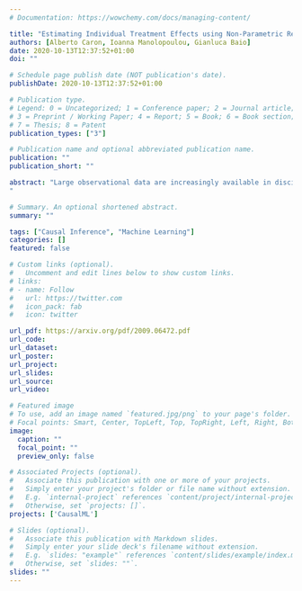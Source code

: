 ```yaml
---
# Documentation: https://wowchemy.com/docs/managing-content/

title: "Estimating Individual Treatment Effects using Non-Parametric Regression Models: a Review"
authors: [Alberto Caron, Ioanna Manolopoulou, Gianluca Baio]
date: 2020-10-13T12:37:52+01:00
doi: ""

# Schedule page publish date (NOT publication's date).
publishDate: 2020-10-13T12:37:52+01:00

# Publication type.
# Legend: 0 = Uncategorized; 1 = Conference paper; 2 = Journal article;
# 3 = Preprint / Working Paper; 4 = Report; 5 = Book; 6 = Book section;
# 7 = Thesis; 8 = Patent
publication_types: ["3"]

# Publication name and optional abbreviated publication name.
publication: ""
publication_short: ""

abstract: "Large observational data are increasingly available in disciplines such as health, economic and social sciences, where researchers are interested in causal questions rather than prediction. In this paper, we investigate the problem of estimating heterogeneous treatment effects using non-parametric regression-based methods. Firstly, we introduce the setup and the issues related to conducting causal inference with observational or non-fully randomized data, and how these issues can be tackled with the help of statistical learning tools. Then, we provide a review of state-of-the-art methods, with a particular focus on non-parametric modeling, and we cast them under a unifying taxonomy. After presenting a brief overview on the problem of model selection, we illustrate the performance of some of the methods on three different simulated studies and on a real world example to investigate the effect of participation in school meal programs on health indicators.
"

# Summary. An optional shortened abstract.
summary: ""

tags: ["Causal Inference", "Machine Learning"]
categories: []
featured: false

# Custom links (optional).
#   Uncomment and edit lines below to show custom links.
# links:
# - name: Follow
#   url: https://twitter.com
#   icon_pack: fab
#   icon: twitter

url_pdf: https://arxiv.org/pdf/2009.06472.pdf
url_code:
url_dataset:
url_poster:
url_project:
url_slides:
url_source:
url_video:

# Featured image
# To use, add an image named `featured.jpg/png` to your page's folder. 
# Focal points: Smart, Center, TopLeft, Top, TopRight, Left, Right, BottomLeft, Bottom, BottomRight.
image:
  caption: ""
  focal_point: ""
  preview_only: false

# Associated Projects (optional).
#   Associate this publication with one or more of your projects.
#   Simply enter your project's folder or file name without extension.
#   E.g. `internal-project` references `content/project/internal-project/index.md`.
#   Otherwise, set `projects: []`.
projects: ['CausalML']

# Slides (optional).
#   Associate this publication with Markdown slides.
#   Simply enter your slide deck's filename without extension.
#   E.g. `slides: "example"` references `content/slides/example/index.md`.
#   Otherwise, set `slides: ""`.
slides: ""
---
```

